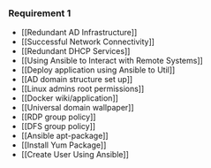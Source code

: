 ### Requirement 1
* [[Redundant AD Infrastructure]]
* [[Successful Network Connectivity]]
* [[Redundant DHCP Services]]
* [[Using Ansible to Interact with Remote Systems]]
* [[Deploy application using Ansible to Util]]
* [[AD domain structure set up]]
* [[Linux admins root permissions]]
* [[Docker wiki/application]]
* [[Universal domain wallpaper]]
* [[RDP group policy]]
* [[DFS group policy]]
* [[Ansible apt-package]]
* [[Install Yum Package]]
* [[Create User Using Ansible]]

